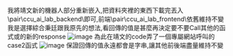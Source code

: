 我將靖文新的機器人部分重新嵌入,把資料夾裡的東西下載完丟入\pair\ccu_ai_lab_backend\即可,前端\pair\ccu_ai_lab_frontend\依舊維持不變
我是選擇綜合秉廷跟我原先的想法,看回傳的值是甚麼再決定要不要Call其他的函式或的新的response
![image](https://user-images.githubusercontent.com/82814921/208320335-6b8bb981-8e54-446e-9257-5594129edea5.png)
為此在靖文的code弄了一個專屬網站呼叫的case2函式
![image](https://user-images.githubusercontent.com/82814921/208320306-3365ba5f-2aaf-4da4-8455-7f4704852f60.png)
保證回傳的值永遠都會是字串,讓其他前後端盡量維持不變
